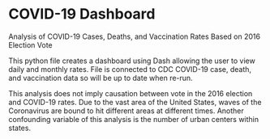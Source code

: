 # COVID-19 Dashboard
Analysis of COVID-19 Cases, Deaths, and Vaccination Rates Based on 2016 Election Vote

This python file creates a dashboard using Dash allowing the user to view daily and monthly rates. File is connected to CDC COVID-19 case, death, and vaccination data so will be up to date when re-run.

This analysis does not imply causation between vote in the 2016 election and COVID-19 rates. Due to the vast area of the United States, waves of the Coronavirus are bound to hit different areas at different times. Another confounding variable of this analysis is the number of urban centers within states.
